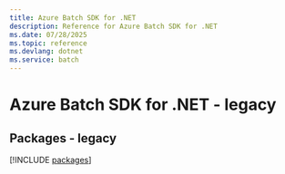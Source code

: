 ```yaml
---
title: Azure Batch SDK for .NET
description: Reference for Azure Batch SDK for .NET
ms.date: 07/28/2025
ms.topic: reference
ms.devlang: dotnet
ms.service: batch
---
```

# Azure Batch SDK for .NET - legacy
## Packages - legacy
[!INCLUDE [packages](batch-index.md)]